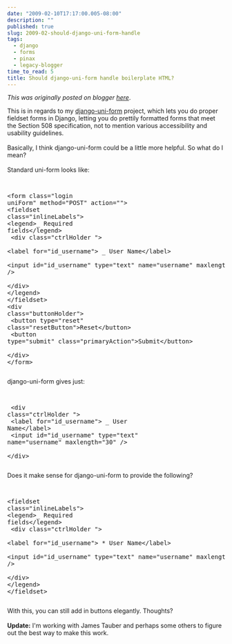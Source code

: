 ```yaml
---
date: "2009-02-10T17:17:00.005-08:00"
description: ""
published: true
slug: 2009-02-should-django-uni-form-handle
tags:
  - django
  - forms
  - pinax
  - legacy-blogger
time_to_read: 5
title: Should django-uni-form handle boilerplate HTML?
---
```


_This was originally posted on blogger [here](https://pydanny.blogspot.com/2009/02/should-django-uni-form-handle.html)_.

This is in regards to my <a href="http://code.google.com/p/django-uni-form/">django-uni-form</a> project, which lets you do proper fieldset forms in Django, letting you do prettily formatted forms that meet the Section 508 specification, not to mention various accessibility and usability guidelines.<br /><br />Basically, I think django-uni-form could be a little more helpful. So what do I mean?<br /><br />Standard uni-form looks like:<pre><div class="highlight"><pre><br />&lt;form class="login uniForm" method="POST" action=""&gt;<br />&lt;fieldset class="inlineLabels"&gt;<br />&lt;legend&gt;_ Required fields&lt;/legend&gt; <br /> &lt;div class="ctrlHolder "&gt; <br /> &lt;label for="id_username"&gt; _ User Name&lt;/label&gt;<br /> &lt;input id="id_username" type="text" name="username" maxlength="30" /&gt;<br /> &lt;/div&gt;<br />&lt;/legend&gt;<br />&lt;/fieldset&gt;<br />&lt;div class=&quot;buttonHolder&quot;&gt;<br /> &lt;button type=&quot;reset&quot; class=&quot;resetButton&quot;&gt;Reset&lt;/button&gt;<br /> &lt;button type=&quot;submit&quot; class=&quot;primaryAction&quot;&gt;Submit&lt;/button&gt;<br /> &lt;/div&gt;<br />&lt;/form&gt;<br /></pre></div></pre>django-uni-form gives just:<pre><div class="highlight"><pre><br /> &lt;div class="ctrlHolder "&gt; <br /> &lt;label for="id_username"&gt; _ User Name&lt;/label&gt;<br /> &lt;input id="id_username" type="text" name="username" maxlength="30" /&gt;<br /> &lt;/div&gt;<br /></pre></div></pre>Does it make sense for django-uni-form to provide the following?<pre><div class="highlight"><pre><br />&lt;fieldset class="inlineLabels"&gt;<br />&lt;legend&gt;_ Required fields&lt;/legend&gt; <br /> &lt;div class="ctrlHolder "&gt; <br /> &lt;label for="id_username"&gt; \* User Name&lt;/label&gt;<br /> &lt;input id="id_username" type="text" name="username" maxlength="30" /&gt;<br /> &lt;/div&gt;<br />&lt;/legend&gt;<br />&lt;/fieldset&gt;<br /></pre></div></pre>With this, you can still add in buttons elegantly. Thoughts?<br /><br /><span style="font-weight: bold;">Update:</span> I'm working with James Tauber and perhaps some others to figure out the best way to make this work.
